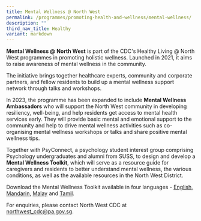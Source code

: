 ```yaml
---
title: Mental Wellness @ North West
permalink: /programmes/promoting-health-and-wellness/mental-wellness/
description: ""
third_nav_title: Healthy
variant: markdown
---
```

<p></p>
<p></p>
<p><strong>Mental Wellness @ North West</strong> is part of the CDC's Healthy
Living @ North West programmes in promoting holistic wellness. Launched
in 2021, it aims to raise awareness of mental wellness in the community.</p>
<p>The initiative brings together healthcare experts, community and corporate
partners, and fellow residents to build up a mental wellness support network
through talks and workshops.</p>
<p>In 2023, the programme has been expanded to include <strong>Mental Wellness Ambassadors</strong> who
will support the North West community in developing resiliency, well-being,
and help residents get access to mental health services early. They will
provide basic mental and emotional support to the community and help to
drive mental wellness activities such as co-organising mental wellness
workshops or talks and share positive mental wellness tips.</p>
<p>Together with PsyConnect, a psychology student interest group comprising
Psychology undergraduates and alumni from SUSS, to design and develop a <strong>Mental Wellness Toolkit</strong>,
which will serve as a resource guide for caregivers and residents to better
understand mental wellness, the various conditions, as well as the available
resources in the North West District.</p>
<p>Download the Mental Wellness Toolkit available in four languages - <a href="https://go.gov.sg/mwtoolkit" rel="noopener noreferrer nofollow" target="_blank">English</a>,
<a href="https://go.gov.sg/mwtoolkitmandarin" rel="noopener noreferrer nofollow" target="_blank">Mandarin</a>, <a href="https://go.gov.sg/mwtoolkitmalay" rel="noopener noreferrer nofollow" target="_blank">Malay</a> and
<a href="https://go.gov.sg/mwtoolkittamil" rel="noopener noreferrer nofollow" target="_blank">Tamil</a>.</p>
<p>For enquiries, please contact North West CDC at <a href="mailto:northwest_cdc@pa.gov.sg" rel="noopener noreferrer nofollow" target="_blank">northwest_cdc@pa.gov.sg</a>.</p>